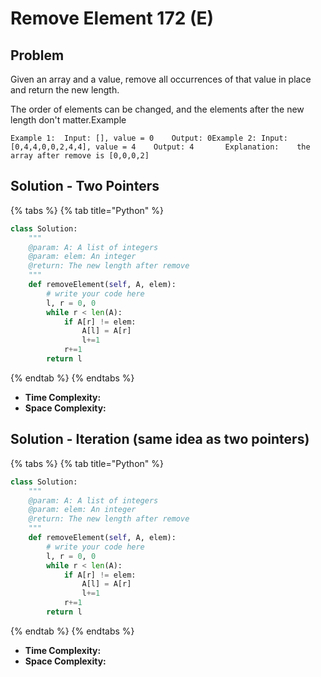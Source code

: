 # Remove Element 172 (E)

## Problem

Given an array and a value, remove all occurrences of that value in place and return the new length.

The order of elements can be changed, and the elements after the new length don't matter.Example

```
Example 1:	Input: [], value = 0	Output: 0Example 2:	Input:  [0,4,4,0,0,2,4,4], value = 4	Output: 4		Explanation: 	the array after remove is [0,0,0,2]
```

## Solution - Two Pointers



{% tabs %}
{% tab title="Python" %}
```python
class Solution:
    """
    @param: A: A list of integers
    @param: elem: An integer
    @return: The new length after remove
    """
    def removeElement(self, A, elem):
        # write your code here
        l, r = 0, 0
        while r < len(A):
            if A[r] != elem:
                A[l] = A[r]
                l+=1
            r+=1
        return l
```
{% endtab %}
{% endtabs %}

* **Time Complexity:**&#x20;
* **Space Complexity:**&#x20;



## Solution - Iteration (same idea as two pointers)



{% tabs %}
{% tab title="Python" %}
```python
class Solution:
    """
    @param: A: A list of integers
    @param: elem: An integer
    @return: The new length after remove
    """
    def removeElement(self, A, elem):
        # write your code here
        l, r = 0, 0
        while r < len(A):
            if A[r] != elem:
                A[l] = A[r]
                l+=1
            r+=1
        return l
```
{% endtab %}
{% endtabs %}

* **Time Complexity:**&#x20;
* **Space Complexity:**&#x20;
